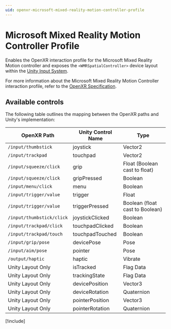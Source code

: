 ```yaml
---
uid: openxr-microsoft-mixed-reality-motion-controller-profile
---
```

# Microsoft Mixed Reality Motion Controller Profile

Enables the OpenXR interaction profile for the Microsoft Mixed Reality Motion controller and exposes the `<WMRSpatialController>` device layout within the [Unity Input System](xref:input-system-index).

For more information about the Microsoft Mixed Reality Motion Controller interaction profile, refer to the [OpenXR Specification](https://www.khronos.org/registry/OpenXR/specs/1.0/html/xrspec.html#_microsoft_mixed_reality_motion_controller_profile).

## Available controls

The following table outlines the mapping between the OpenXR paths and Unity's implementation:

| OpenXR Path | Unity Control Name | Type |
|----|----|----|
|`/input/thumbstick`| joystick | Vector2 |
|`/input/trackpad`| touchpad | Vector2 |
|`/input/squeeze/click`| grip | Float (Boolean cast to float) |
|`/input/squeeze/click`| gripPressed | Boolean |
|`/input/menu/click`| menu | Boolean |
|`/input/trigger/value`| trigger | Float |
|`/input/trigger/value`| triggerPressed | Boolean (float cast to Boolean) |
|`/input/thumbstick/click`| joystickClicked | Boolean |
|`/input/trackpad/click`| touchpadClicked | Boolean |
|`/input/trackpad/touch`| touchpadTouched | Boolean |
|`/input/grip/pose` | devicePose | Pose |
|`/input/aim/pose` | pointer | Pose |
|`/output/haptic` | haptic | Vibrate |
| Unity Layout Only  | isTracked | Flag Data |
| Unity Layout Only  | trackingState | Flag Data |
| Unity Layout Only  | devicePosition | Vector3 |
| Unity Layout Only  | deviceRotation | Quaternion |
| Unity Layout Only  | pointerPosition | Vector3 |
| Unity Layout Only  | pointerRotation | Quaternion |

[!include[](snippets/unity-layout.md)]
